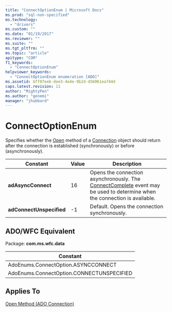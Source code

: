 ```yaml
---
title: "ConnectOptionEnum | Microsoft Docs"
ms.prod: "sql-non-specified"
ms.technology:
  - "drivers"
ms.custom: ""
ms.date: "01/19/2017"
ms.reviewer: ""
ms.suite: ""
ms.tgt_pltfrm: ""
ms.topic: "article"
apitype: "COM"
f1_keywords: 
  - "ConnectOptionEnum"
helpviewer_keywords: 
  - "ConnectOptionEnum enumeration [ADO]"
ms.assetid: bff07eeb-dee3-4e4e-9b2d-d56061ea744d
caps.latest.revision: 11
author: "MightyPen"
ms.author: "genemi"
manager: "jhubbard"
---
```

# ConnectOptionEnum
Specifies whether the [Open](../../../ado/reference/ado-api/open-method-ado-connection.md) method of a [Connection](../../../ado/reference/ado-api/connection-object-ado.md) object should return after the connection is established (synchronously) or before (asynchronously).  
  
|Constant|Value|Description|  
|--------------|-----------|-----------------|  
|**adAsyncConnect**|16|Opens the connection asynchronously. The [ConnectComplete](../../../ado/reference/ado-api/connectcomplete-and-disconnect-events-ado.md) event may be used to determine when the connection is available.|  
|**adConnectUnspecified**|-1|Default. Opens the connection synchronously.|  
  
## ADO/WFC Equivalent  
 Package: **com.ms.wfc.data**  
  
|Constant|  
|--------------|  
|AdoEnums.ConnectOption.ASYNCCONNECT|  
|AdoEnums.ConnectOption.CONNECTUNSPECIFIED|  
  
## Applies To  
 [Open Method (ADO Connection)](../../../ado/reference/ado-api/open-method-ado-connection.md)